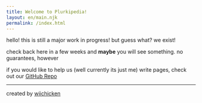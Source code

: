 ```yaml
---
title: Welcome to Plurkipedia!
layout: en/main.njk
permalink: /index.html
---
```


hello! this is still a major work in progress! but guess what? we exist!

check back here in a few weeks and **maybe** you will see something. no guarantees, however

if you would like to help us (well currently its just me) write pages, check out our [GitHub Repo](https://github.com/telnettrauma/plurkipedia)

---

created by [wiichicken](https://wiggle.monster)